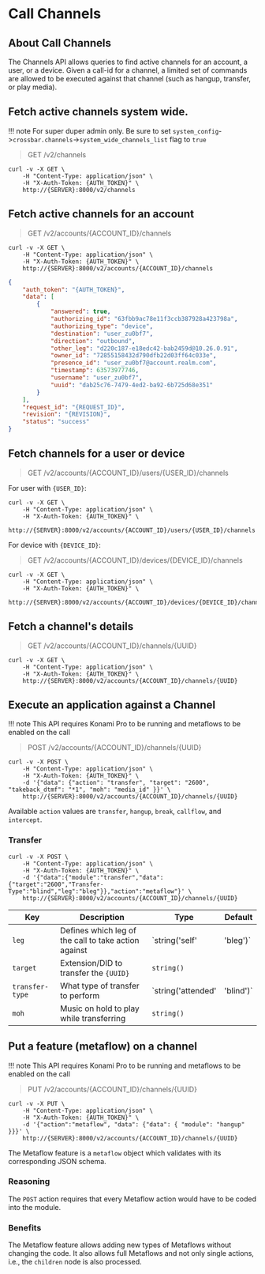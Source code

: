 # Call Channels

## About Call Channels

The Channels API allows queries to find active channels for an account, a user, or a device. Given a call-id for a channel, a limited set of commands are allowed to be executed against that channel (such as hangup, transfer, or play media).

## Fetch active channels system wide.

!!! note
    For super duper admin only. Be sure to set `system_config`->`crossbar.channels`->`system_wide_channels_list` flag to `true`

> GET /v2/channels

```shell
curl -v -X GET \
    -H "Content-Type: application/json" \
    -H "X-Auth-Token: {AUTH_TOKEN}" \
    http://{SERVER}:8000/v2/channels
```

## Fetch active channels for an account

> GET /v2/accounts/{ACCOUNT_ID}/channels

```shell
curl -v -X GET \
    -H "Content-Type: application/json" \
    -H "X-Auth-Token: {AUTH_TOKEN}" \
    http://{SERVER}:8000/v2/accounts/{ACCOUNT_ID}/channels
```

```json
{
    "auth_token": "{AUTH_TOKEN}",
    "data": [
        {
            "answered": true,
            "authorizing_id": "63fbb9ac78e11f3ccb387928a423798a",
            "authorizing_type": "device",
            "destination": "user_zu0bf7",
            "direction": "outbound",
            "other_leg": "d220c187-e18edc42-bab2459d@10.26.0.91",
            "owner_id": "72855158432d790dfb22d03ff64c033e",
            "presence_id": "user_zu0bf7@account.realm.com",
            "timestamp": 63573977746,
            "username": "user_zu0bf7",
            "uuid": "dab25c76-7479-4ed2-ba92-6b725d68e351"
        }
    ],
    "request_id": "{REQUEST_ID}",
    "revision": "{REVISION}",
    "status": "success"
}
```

## Fetch channels for a user or device

> GET /v2/accounts/{ACCOUNT_ID}/users/{USER_ID}/channels

For user with `{USER_ID}`:

```shell
curl -v -X GET \
    -H "Content-Type: application/json" \
    -H "X-Auth-Token: {AUTH_TOKEN}" \
    http://{SERVER}:8000/v2/accounts/{ACCOUNT_ID}/users/{USER_ID}/channels
```

For device with `{DEVICE_ID}`:

> GET /v2/accounts/{ACCOUNT_ID}/devices/{DEVICE_ID}/channels

```shell
curl -v -X GET \
    -H "Content-Type: application/json" \
    -H "X-Auth-Token: {AUTH_TOKEN}" \
    http://{SERVER}:8000/v2/accounts/{ACCOUNT_ID}/devices/{DEVICE_ID}/channels
```

## Fetch a channel's details

> GET /v2/accounts/{ACCOUNT_ID}/channels/{UUID}

```shell
curl -v -X GET \
    -H "Content-Type: application/json" \
    -H "X-Auth-Token: {AUTH_TOKEN}" \
    http://{SERVER}:8000/v2/accounts/{ACCOUNT_ID}/channels/{UUID}
```

## Execute an application against a Channel

!!! note
    This API requires Konami Pro to be running and metaflows to be enabled on the call

> POST /v2/accounts/{ACCOUNT_ID}/channels/{UUID}

```shell
curl -v -X POST \
    -H "Content-Type: application/json" \
    -H "X-Auth-Token: {AUTH_TOKEN}" \
    -d '{"data": {"action": "transfer", "target": "2600", "takeback_dtmf": "*1", "moh": "media_id" }}' \
    http://{SERVER}:8000/v2/accounts/{ACCOUNT_ID}/channels/{UUID}
```

Available `action` values are `transfer`, `hangup`, `break`, `callflow`, and `intercept`.

### Transfer

```shell
curl -v -X POST \
    -H "Content-Type: application/json" \
    -H "X-Auth-Token: {AUTH_TOKEN}" \
    -d '{"data":{"module":"transfer","data":{"target":"2600","Transfer-Type":"blind","leg":"bleg"}},"action":"metaflow"}' \
    http://{SERVER}:8000/v2/accounts/{ACCOUNT_ID}/channels/{UUID}
```

Key | Description | Type | Default
--- | ----------- | ---- | -------
`leg` | Defines which leg of the call to take action against | `string('self' | 'bleg')` | `self`
`target` | Extension/DID to transfer the `{UUID}` | `string()` |
`transfer-type` | What type of transfer to perform | `string('attended' | 'blind')` | `blind`
`moh` | Music on hold to play while transferring | `string()` |

## Put a feature (metaflow) on a channel

!!! note
    This API requires Konami Pro to be running and metaflows to be enabled on the call

> PUT /v2/accounts/{ACCOUNT_ID}/channels/{UUID}

```shell
curl -v -X PUT \
    -H "Content-Type: application/json" \
    -H "X-Auth-Token: {AUTH_TOKEN}" \
    -d '{"action":"metaflow", "data": {"data": { "module": "hangup" }}}' \
    http://{SERVER}:8000/v2/accounts/{ACCOUNT_ID}/channels/{UUID}
```

The Metaflow feature is a `metaflow` object which validates with its corresponding JSON schema.

### Reasoning

The `POST` action requires that every Metaflow action would have to be coded into the module.

### Benefits

The Metaflow feature allows adding new types of Metaflows without changing the code.
It also allows full Metaflows and not only single actions, i.e., the `children` node is also processed.
